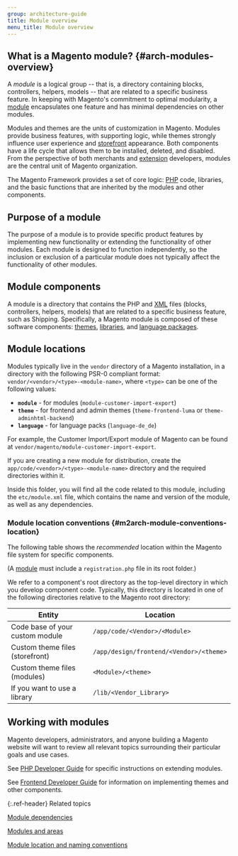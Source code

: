 ```yaml
---
group: architecture-guide
title: Module overview
menu_title: Module overview
---
```


## What is a Magento module? {#arch-modules-overview}

A *module* is a logical group -- that is, a directory containing blocks, controllers, helpers, models -- that are related to a specific business feature. In keeping with Magento's commitment to optimal modularity, a [module](https://glossary.magento.com/module) encapsulates one feature and has minimal dependencies on other modules.

Modules and themes are the units of customization in Magento. Modules provide business features, with supporting logic,  while themes strongly influence user experience and [storefront](https://glossary.magento.com/storefront) appearance. Both components have a life cycle that allows them to be installed, deleted, and disabled. From the perspective of both merchants and [extension](https://glossary.magento.com/extension) developers, modules are the central unit of Magento organization.

The Magento Framework provides a set of core logic: [PHP](https://glossary.magento.com/php) code, libraries, and the basic functions that are inherited by the modules and other components.

## Purpose of a module

The purpose of a module is to provide specific product features by implementing new functionality or extending the functionality of other modules. Each module is designed to function independently, so the inclusion or exclusion of a particular module does not typically affect the functionality of other modules.

## Module components

A module is a directory that contains the PHP and [XML](https://glossary.magento.com/xml) files (blocks, controllers, helpers, models) that are related to a specific business feature, such as Shipping. Specifically, a Magento module is composed of these software components: [themes]({{page.baseurl}}/frontend-dev-guide/themes/theme-overview.html), [libraries]({{page.baseurl}}/architecture/archi_perspectives/third-party-libs.html), and [language packages]({{page.baseurl}}/frontend-dev-guide/translations/xlate.html#m2devgde-xlate-languagepack).

## Module locations

Modules typically live in the `vendor` directory of a Magento installation, in a directory with the following PSR-0 compliant format: `vendor/<vendor>/<type>-<module-name>`, where `<type>` can be one of the following values:

- **`module`** - for modules (`module-customer-import-export`)
- **`theme`** - for frontend and admin themes (`theme-frontend-luma` or `theme-adminhtml-backend`)
- **`language`** - for language packs (`language-de_de`)

For example, the Customer Import/Export module of Magento can be found at `vendor/magento/module-customer-import-export`.

If you are creating a new module for distribution, create the `app/code/<vendor>/<type>-<module-name>` directory and the required directories within it.

Inside this folder, you will find all the code related to this module, including the `etc/module.xml` file, which contains the name and version of the module, as well as any dependencies.

### Module location conventions {#m2arch-module-conventions-location}

The following table shows the *recommended* location within the Magento file system for specific components.

(A [module](https://glossary.magento.com/module) must include a `registration.php` file in its root folder.)

We refer to a component's root directory as the top-level directory in which you develop component code. Typically, this directory is located in one of the following directories relative to the Magento root directory:

|Entity|Location|
|---|---|
|Code base of your custom module|`/app/code/<Vendor>/<Module>`|
|Custom theme files (storefront)|`/app/design/frontend/<Vendor>/<theme>`|
|Custom theme files (modules)|`<Module>/<theme>`|
|If you want to use a library|`/lib/<Vendor_Library>`|

## Working with modules

Magento developers, administrators, and anyone building a Magento website will want to review all relevant topics surrounding their particular goals and use cases.

See [PHP Developer Guide][] for specific instructions on extending modules.

See [Frontend Developer Guide][] for information on implementing themes and other components.

{:.ref-header}
Related topics

[Module dependencies][]

[Modules and areas][]

[Module location and naming conventions][]

<!-- Link Definitions  -->
[Github repo]: https://github.com/magento/magento2/tree/2.3-develop/app/code/Magento
[Module dependencies]: {{page.baseurl}}/architecture/archi_perspectives/components/modules/mod_depend.html
[Modules and areas]: {{page.baseurl}}/architecture/archi_perspectives/components/modules/mod_and_areas.html
[Module location and naming conventions]: {{page.baseurl}}/architecture/archi_perspectives/components/modules/mod_intro.html
[PHP Developer Guide]: {{page.baseurl}}/extension-dev-guide/bk-extension-dev-guide.html
[Frontend Developer Guide]: {{page.baseurl}}/frontend-dev-guide/bk-frontend-dev-guide.html
[themes]: {{page.baseurl}}/frontend-dev-guide/themes/theme-overview.html
[libraries]: {{page.baseurl}}/architecture/archi_perspectives/third-party-libs.html
[language packages]: {{page.baseurl}}/frontend-dev-guide/translations/xlate.html#m2devgde-xlate-languagepack
